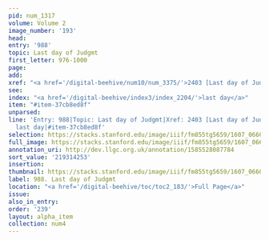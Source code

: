 ```yaml
---
pid: num_1317
volume: Volume 2
image_number: '193'
head:
entry: '988'
topic: Last day of Judgmt
first_letter: 976-1000
page:
add:
xref: "<a href='/digital-beehive/num10/num_3375/'>2403 [Last day of Judgmt]</a>"
see:
index: "<a href='/digital-beehive/index3/index_2204/'>last day</a>"
item: "#item-37cb8ed8f"
unparsed:
line: 'Entry: 988|Topic: Last day of Judgmt|Xref: 2403 [Last day of Judgmt] |Index:
  last day|#item-37cb8ed8f'
selection: https://stacks.stanford.edu/image/iiif/fm855tg5659/1607_0660/372,4253,2819,807/full/0/default.jpg
full_image: https://stacks.stanford.edu/image/iiif/fm855tg5659/1607_0660/full/full/0/default.jpg
annotation_uri: http://dev.llgc.org.uk/annotation/1585528087784
sort_value: '219314253'
insertion:
thumbnail: https://stacks.stanford.edu/image/iiif/fm855tg5659/1607_0660/372,4253,600,180/250,/0/default.jpg
label: 988. Last day of Judgmt
location: "<a href='/digital-beehive/toc/toc2_183/'>Full Page</a>"
issue:
also_in_entry:
order: '239'
layout: alpha_item
collection: num4
---
```

